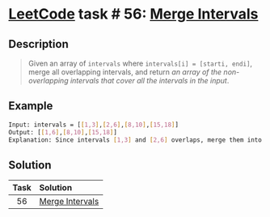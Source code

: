 # [LeetCode][leetcode] task # 56: [Merge Intervals][task]

Description
-----------

> Given an array of `intervals` where `intervals[i] = [starti, endi]`,
> merge all overlapping intervals, and return
> _an array of the non-overlapping intervals that cover all the intervals in the input_.

Example
-------

```sh
Input: intervals = [[1,3],[2,6],[8,10],[15,18]]
Output: [[1,6],[8,10],[15,18]]
Explanation: Since intervals [1,3] and [2,6] overlaps, merge them into [1,6].
```

Solution
--------

| Task | Solution                    |
|:----:|:----------------------------|
|  56  | [Merge Intervals][solution] |


[leetcode]: <http://leetcode.com/>
[task]: <https://leetcode.com/problems/merge-intervals/>
[solution]: <https://github.com/wellaxis/praxis-leetcode/blob/main/src/main/java/com/witalis/praxis/leetcode/task/h1/p56/option/Practice.java>
